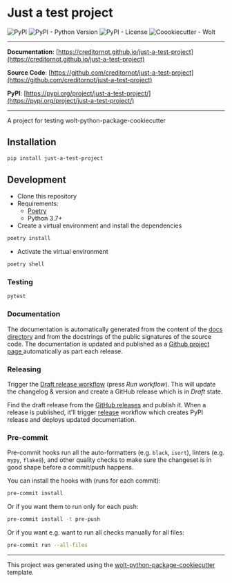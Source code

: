 # Just a test project

![PyPI](https://img.shields.io/pypi/v/just-a-test-project?style=flat-square)
![PyPI - Python Version](https://img.shields.io/pypi/pyversions/just-a-test-project?style=flat-square)
![PyPI - License](https://img.shields.io/pypi/l/just-a-test-project?style=flat-square)
![Coookiecutter - Wolt](https://img.shields.io/badge/cookiecutter-Wolt-00c2e8?style=flat-square&logo=cookiecutter&logoColor=D4AA00&link=https://github.com/woltapp/wolt-python-package-cookiecutter)

---

**Documentation**: [https://creditornot.github.io/just-a-test-project](https://creditornot.github.io/just-a-test-project)

**Source Code**: [https://github.com/creditornot/just-a-test-project](https://github.com/creditornot/just-a-test-project)

**PyPI**: [https://pypi.org/project/just-a-test-project/](https://pypi.org/project/just-a-test-project/)

---

A project for testing wolt-python-package-cookiecutter

## Installation

```sh
pip install just-a-test-project
```

## Development

* Clone this repository
* Requirements:
  * [Poetry](https://python-poetry.org/)
  * Python 3.7+
* Create a virtual environment and install the dependencies

```sh
poetry install
```

* Activate the virtual environment

```sh
poetry shell
```

### Testing

```sh
pytest
```

### Documentation

The documentation is automatically generated from the content of the [docs directory](./docs) and from the docstrings
 of the public signatures of the source code. The documentation is updated and published as a [Github project page
 ](https://pages.github.com/) automatically as part each release.

### Releasing

Trigger the [Draft release workflow](https://github.com/creditornot/just-a-test-project/actions/workflows/draft_release.yml)
(press _Run workflow_). This will update the changelog & version and create a GitHub release which is in _Draft_ state.

Find the draft release from the
[GitHub releases](https://github.com/creditornot/just-a-test-project/releases) and publish it. When
 a release is published, it'll trigger [release](.github/workflows/release.yml) workflow which creates PyPI
 release and deploys updated documentation.

### Pre-commit

Pre-commit hooks run all the auto-formatters (e.g. `black`, `isort`), linters (e.g. `mypy`, `flake8`), and other quality
 checks to make sure the changeset is in good shape before a commit/push happens.

You can install the hooks with (runs for each commit):

```sh
pre-commit install
```

Or if you want them to run only for each push:

```sh
pre-commit install -t pre-push
```

Or if you want e.g. want to run all checks manually for all files:

```sh
pre-commit run --all-files
```

---

This project was generated using the [wolt-python-package-cookiecutter](https://github.com/woltapp/wolt-python-package-cookiecutter) template.
